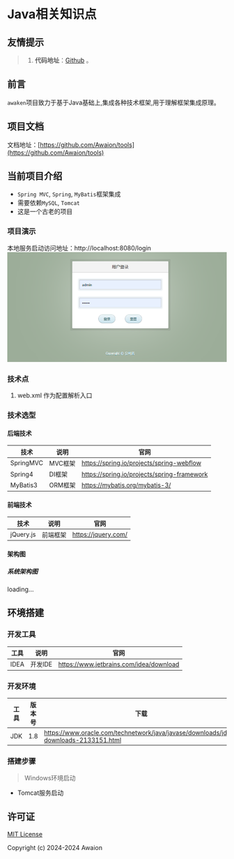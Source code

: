 # Java相关知识点

## 友情提示
> 1. **代码地址**：[Github](https://github.com/Awaion/tools) 。

## 前言
`awaken`项目致力于基于Java基础上,集成各种技术框架,用于理解框架集成原理。

## 项目文档
文档地址：[https://github.com/Awaion/tools](https://github.com/Awaion/tools)

## 当前项目介绍
- `Spring MVC`, `Spring`, `MyBatis`框架集成
- 需要依赖`MySQL`, `Tomcat`
- 这是一个古老的项目

### 项目演示
本地服务启动访问地址：http://localhost:8080/login
![首页](./src/main/resources/init/20240514225657.png)

### 技术点
1. web.xml 作为配置解析入口

### 技术选型
#### 后端技术
| 技术                 | 说明                | 官网                                           |
| --------------------| ------------------- | ---------------------------------------------- |
| SpringMVC           | MVC框架             | https://spring.io/projects/spring-webflow       |
| Spring4             | DI框架              | https://spring.io/projects/spring-framework      |
| MyBatis3            | ORM框架             | https://mybatis.org/mybatis-3/         |

#### 前端技术
| 技术         | 说明                   | 官网                                               |
| ----------   | ---------------------  | --------------------------------------            |
| jQuery.js       | 前端框架               | https://jquery.com/                             |

#### 架构图
##### 系统架构图
loading...

## 环境搭建
### 开发工具
| 工具          | 说明                | 官网                                            |
| ------------- | ------------------- | ----------------------------------------------- |
| IDEA          | 开发IDE             | https://www.jetbrains.com/idea/download         |

### 开发环境
| 工具          | 版本号  | 下载                                                                                 |
| ------------- | ------ | ------------------------------------------------------------                         |
| JDK           | 1.8    | https://www.oracle.com/technetwork/java/javase/downloads/jdk8-downloads-2133151.html |


### 搭建步骤
> Windows环境启动
- Tomcat服务启动

## 许可证
[MIT License](https://opensource.org/license/mit)

Copyright (c) 2024-2024 Awaion

